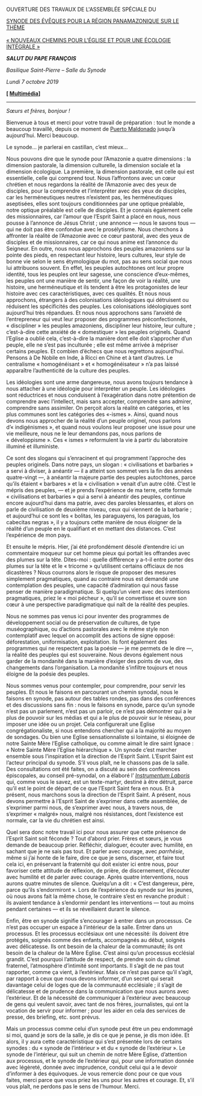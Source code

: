 OUVERTURE DES TRAVAUX DE L'ASSEMBLÉE SPÉCIALE DU

[SYNODE DES ÉVÊQUES POUR LA RÉGION PANAMAZONIQUE SUR LE THÈME \
\
« NOUVEAUX CHEMINS POUR L'ÉGLISE ET POUR UNE ÉCOLOGIE INTÉGRALE »](http://www.sinodoamazonico.va/content/sinodoamazonico/fr.html)

***SALUT DU PAPE FRANÇOIS***

*Basilique Saint-Pierre – Salle du Synode*

*Lundi 7 octobre 2019*

**[ [Multimédia](http://w2.vatican.va/content/francesco/fr/events/event.dir.html/content/vaticanevents/fr/2019/10/7/apertura-sinodo.html)]**

* * *

*Sœurs et frères, bonjour !*

Bienvenue à tous et merci pour votre travail de préparation : tout le monde a beaucoup travaillé, depuis ce moment de [Puerto Maldonado](http://w2.vatican.va/content/francesco/fr/events/event.dir.html/content/vaticanevents/fr/2018/1/19/popoliamazzonia-puertomaldonado-peru.html) jusqu’à aujourd’hui. Merci beaucoup.

Le synode... je parlerai en castillan, c’est mieux...

Nous pouvons dire que le synode pour l’Amazonie a quatre dimensions : la dimension pastorale, la dimension culturelle, la dimension sociale et la dimension écologique. La première, la dimension pastorale, est celle qui est essentielle, celle qui comprend tout. Nous l’affrontons avec un cœur chrétien et nous regardons la réalité de l’Amazonie avec des yeux de disciples, pour la comprendre et l’interpréter avec des yeux de disciples, car les herméneutiques neutres n’existent pas, les herméneutiques aseptisées, elles sont toujours conditionnées par une optique préalable, notre optique préalable est celle de disciples. Et je connais également celle des missionnaires, car l’amour que l’Esprit Saint a placé en nous, nous pousse à l’annonce de Jésus Christ ; une annonce — nous le savons tous — qui ne doit pas être confondue avec le prosélytisme. Nous cherchons à affronter la réalité de l’Amazonie avec ce cœur pastoral, avec des yeux de disciples et de missionnaires, car ce qui nous anime est l’annonce du Seigneur. En outre, nous nous approchons des peuples amazoniens sur la pointe des pieds, en respectant leur histoire, leurs cultures, leur style de bonne vie selon le sens étymologique du mot, pas au sens social que nous lui attribuons souvent. En effet, les peuples autochtones ont leur propre identité, tous les peuples ont leur sagesse, une conscience d’eux-mêmes, les peuples ont une manière de sentir, une façon de voir la réalité, une histoire, une herméneutique et ils tendent à être les protagonistes de leur histoire avec ces caractéristiques, avec ces qualités. Et nous nous approchons, étrangers à des colonisations idéologiques qui détruisent ou réduisent les spécificités des peuples. Les colonisations idéologiques sont aujourd’hui très répandues. Et nous nous approchons sans l’anxiété de l’entrepreneur qui veut leur proposer des programmes préconfectionnés, « discipliner » les peuples amazoniens, discipliner leur histoire, leur culture ; c’est-à-dire cette anxiété de « domestiquer » les peuples originels. Quand l’Eglise a oublié cela, c’est-à-dire la manière dont elle doit s’approcher d’un peuple, elle ne s’est pas inculturée ; elle est même arrivée à mépriser certains peuples. Et combien d’échecs que nous regrettons aujourd’hui. Pensons à De Nobile en Inde, à Ricci en Chine et à tant d’autres. Le centralisme « homogénéisant » et « homogénéisateur » n’a pas laissé apparaître l’authenticité de la culture des peuples.

Les idéologies sont une arme dangereuse, nous avons toujours tendance à nous attacher à une idéologie pour interpréter un peuple. Les idéologies sont réductrices et nous conduisent à l’exagération dans notre prétention de comprendre avec l’intellect, mais sans accepter, comprendre sans admirer, comprendre sans assimiler. On perçoit alors la réalité en catégories, et les plus communes sont les catégories des «-ismes ». Ainsi, quand nous devons nous approcher de la réalité d’un peuple originel, nous parlons d’« indigénismes », et quand nous voulons leur proposer une issue pour une vie meilleure, nous ne le leur demandons pas, nous parlons de « développisme ». Ces « ismes » reformulent la vie à partir du laboratoire illuminé et illuministe.

Ce sont des slogans qui s’enracinent et qui programment l’approche des peuples originels. Dans notre pays, un slogan : « civilisations et barbaries » a servi à diviser, à anéantir — il a atteint son sommet vers la fin des années quatre-vingt —, à anéantir la majeure partie des peuples autochtones, parce qu’ils étaient « barbares » et la « civilisation » venait d’un autre côté. C’est le mépris des peuples, — et je prends l’expérience de ma terre, cette formule « civilisations et barbaries » qui a servi à anéantir des peuples, continue encore aujourd’hui dans ma patrie, avec des paroles blessantes, et alors on parle de civilisation de deuxième niveau, ceux qui viennent de la barbarie ; et aujourd’hui ce sont les « bolitas, les paraguayens, los paraguas, los cabecitas negras », il y a toujours cette manière de nous éloigner de la réalité d’un peuple en le qualifiant et en mettant des distances. C’est l’expérience de mon pays.

Et ensuite le mépris. Hier, j’ai été profondément désolé d’entendre ici un commentaire moqueur sur cet homme pieux qui portait les offrandes avec des plumes sur la tête. Dites-moi : quelle différence y a-t-il entre porter des plumes sur la tête et le « tricorne » qu’utilisent certains officiaux de nos dicastères ? Nous courrons alors le risque de proposer des mesures simplement pragmatiques, quand au contraire nous est demandé une contemplation des peuples, une capacité d’admiration qui nous fasse penser de manière paradigmatique. Si quelqu’un vient avec des intentions pragmatiques, priez le « moi pécheur », qu’il se convertisse et ouvre son cœur à une perspective paradigmatique qui naît de la réalité des peuples.

Nous ne sommes pas venus ici pour inventer des programmes de développement social ou de préservation de cultures, de type muséographique, ou d’actions pastorales avec le même style non contemplatif avec lequel on accomplit des actions de signe opposé: déforestation, uniformisation, exploitation. Ils font également des programmes qui ne respectent pas la poésie — je me permets de le dire —, la réalité des peuples qui est souveraine. Nous devons également nous garder de la mondanité dans la manière d’exiger des points de vue, des changements dans l’organisation. La mondanité s’infiltre toujours et nous éloigne de la poésie des peuples.

Nous sommes venus pour contempler, pour comprendre, pour servir les peuples. Et nous le faisons en parcourant un chemin synodal, nous le faisons en synode, pas autour des tables rondes, pas dans des conférences et des discussions sans fin : nous le faisons en synode, parce qu’un synode n’est pas un parlement, n’est pas un parloir, ce n’est pas démontrer qui a le plus de pouvoir sur les médias et qui a le plus de pouvoir sur le réseau, pour imposer une idée ou un projet. Cela configurerait une Eglise congrégationaliste, si nous entendons chercher qui a la majorité au moyen de sondages. Ou bien une Eglise sensationnaliste si lointaine, si éloignée de notre Sainte Mère l’Eglise catholique, ou comme aimait le dire saint Ignace : « Notre Sainte Mère l’Eglise hiérarchique ». Un synode c’est marcher ensemble sous l’inspiration et la direction de l’Esprit Saint. L’Esprit Saint est l’acteur principal du synode. S’il vous plaît, ne le chassons pas de la salle. Des consultations ont été faites, on a discuté au sein des conférences épiscopales, au conseil pré-synodal, on a élaboré l’ *[Instrumentum Laboris](http://www.sinodoamazonico.va/content/sinodoamazonico/fr/documents-/instrumentum-laboris-.html)* qui, comme vous le savez, est un texte-martyr, destiné à être détruit, parce qu’il est le point de départ de ce que l’Esprit Saint fera en nous. Et à présent, nous marchons sous la direction de l’Esprit Saint. A présent, nous devons permettre à l’Esprit Saint de s’exprimer dans cette assemblée, de s’exprimer parmi nous, de s’exprimer avec nous, à travers nous, de s’exprimer « malgré» nous, malgré nos résistances, dont l’existence est normale, car la vie du chrétien est ainsi.

Quel sera donc notre travail ici pour nous assurer que cette présence de l’Esprit Saint soit féconde ? Tout d’abord prier. Frères et sœurs, je vous demande de beaucoup prier. Réfléchir, dialoguer, écouter avec humilité, en sachant que je ne sais pas tout. Et parler avec courage, avec *parrhésie*, même si j’ai honte de le faire, dire ce que je sens, discerner, et faire tout cela ici, en préservant la fraternité qui doit exister ici entre nous, pour favoriser cette attitude de réflexion, de prière, de discernement, d’écouter avec humilité et de parler avec courage. Après quatre interventions, nous aurons quatre minutes de silence. Quelqu’un a dit : « C’est dangereux, père, parce qu’ils s’endormiront ». Lors de l’expérience du synode sur les jeunes, où nous avons fait la même chose, le contraire s’est en revanche produit : ils avaient tendance à s’endormir pendant les interventions — tout au moins pendant certaines — et ils se réveillaient durant le silence.

Enfin, être en synode signifie s’encourager à entrer dans un processus. Ce n’est pas occuper un espace à l’intérieur de la salle. Entrer dans un processus. Et les processus ecclésiaux ont une nécessité: ils doivent être protégés, soignés comme des enfants, accompagnés au début, soignés avec délicatesse. Ils ont besoin de la chaleur de la communauté; ils ont besoin de la chaleur de la Mère Eglise. C’est ainsi qu’un processus ecclésial grandit. C’est pourquoi l’attitude de respect, de prendre soin du climat fraternel, l’atmosphère d’intimité sont importants. Il s’agit de ne pas tout rapporter, comme ça vient, à l’extérieur. Mais ce n’est pas parce qu’il s’agit, par rapport à ceux que nous devons informer, d’un secret qui serait davantage celui de loges que de la communauté ecclésiale ; il s’agit de délicatesse et de prudence dans la communication que nous aurons avec l’extérieur. Et de la nécessité de communiquer à l’extérieur avec beaucoup de gens qui veulent savoir, avec tant de nos frères, journalistes, qui ont la vocation de servir pour informer ; pour les aider en cela des services de presse, des briefing, etc. sont prévus.

Mais un processus comme celui d’un synode peut être un peu endommagé si moi, quand je sors de la salle, je dis ce que je pense, je dis mon idée. Et alors, il y aura cette caractéristique qui s’est présentée lors de certains synodes : du « synode de l’intérieur » et du « synode de l’extérieur ». Le synode de l’intérieur, qui suit un chemin de notre Mère Eglise, d’attention aux processus, et le synode de l’extérieur qui, pour une information donnée avec légèreté, donnée avec imprudence, conduit celui qui a le devoir d’informer à des équivoques. Je vous remercie donc pour ce que vous faites, merci parce que vous priez les uns pour les autres et courage. Et, s’il vous plaît, ne perdons pas le sens de l’humour. Merci.